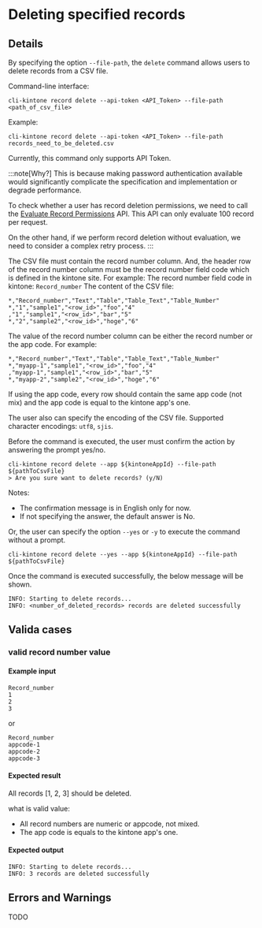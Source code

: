 # Deleting specified records

## Details

By specifying the option `--file-path`, the `delete` command allows users to delete records from a CSV file.

Command-line interface:

```shell
cli-kintone record delete --api-token <API_Token> --file-path <path_of_csv_file>
```

Example:

```shell
cli-kintone record delete --api-token <API_Token> --file-path records_need_to_be_deleted.csv
```

Currently, this command only supports API Token.

:::note[Why?]
This is because making password authentication available would significantly complicate the specification and implementation or degrade performance.

To check whether a user has record deletion permissions, we need to call the [Evaluate Record Permissions](https://kintone.dev/en/docs/kintone/rest-api/apps/evaluate-record-permissions/) API.
This API can only evaluate 100 record per request.

On the other hand, if we perform record deletion without evaluation, we need to consider a complex retry process.
:::

The CSV file must contain the record number column.
And, the header row of the record number column must be the record number field code which is defined in the kintone site. For example:
The record number field code in kintone: `Record_number`
The content of the CSV file:

```csv
*,"Record_number","Text","Table","Table_Text","Table_Number"
*,"1","sample1","<row_id>","foo","4"
,"1","sample1","<row_id>","bar","5"
*,"2","sample2","<row_id>","hoge","6"
```

The value of the record number column can be either the record number or the app code. For example:

```csv
*,"Record_number","Text","Table","Table_Text","Table_Number"
*,"myapp-1","sample1","<row_id>","foo","4"
,"myapp-1","sample1","<row_id>","bar","5"
*,"myapp-2","sample2","<row_id>","hoge","6"
```

If using the app code, every row should contain the same app code (not mix) and the app code is equal to the kintone app's one.

The user also can specify the encoding of the CSV file. Supported character encodings: `utf8`, `sjis`.

Before the command is executed, the user must confirm the action by answering the prompt yes/no.

```shell
cli-kintone record delete --app ${kintoneAppId} --file-path ${pathToCsvFile}
> Are you sure want to delete records? (y/N)
```

Notes:

- The confirmation message is in English only for now.
- If not specifying the answer, the default answer is No.

Or, the user can specify the option `--yes` or `-y` to execute the command without a prompt.

```shell
cli-kintone record delete --yes --app ${kintoneAppId} --file-path ${pathToCsvFile}
```

Once the command is executed successfully, the below message will be shown.

```shell
INFO: Starting to delete records...
INFO: <number_of_deleted_records> records are deleted successfully
```

## Valida cases

### valid record number value

#### Example input

```csv
Record_number
1
2
3
```

or

```csv
Record_number
appcode-1
appcode-2
appcode-3
```

#### Expected result

All records [1, 2, 3] should be deleted.

what is valid value:

- All record numbers are numeric or appcode, not mixed.
- The app code is equals to the kintone app's one.

#### Expected output

```shell
INFO: Starting to delete records...
INFO: 3 records are deleted successfully
```

## Errors and Warnings

TODO
